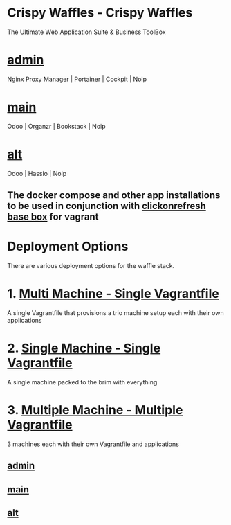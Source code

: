 # Crispy Waffles - Crispy Waffles
The Ultimate Web Application Suite & Business ToolBox

# [admin](https://github.com/clickonrefresh/clickonultimate/tree/clickonadmin)
Nginx Proxy Manager | Portainer | Cockpit | Noip

# [main](https://github.com/clickonrefresh/clickonultimate/tree/clickonmain)
Odoo | Organzr | Bookstack | Noip

# [alt](https://github.com/clickonrefresh/clickonultimate/tree/clickonalt)
Odoo | Hassio | Noip

## The docker compose and other app installations to be used in conjunction with [clickonrefresh base box](https://app.vagrantup.com/clickonrefresh/boxes/clickonrefresh-ubuntu20.04) for vagrant

# Deployment Options
   There are various deployment options for the waffle stack.

# 1. [Multi Machine - Single Vagrantfile](https://github.com/Crispy-Waffles/Waffle-Stack/tree/crispy-waffles/multi-machine)
   A single Vagrantfile that provisions a trio machine setup each with their own applications

# 2. [Single Machine - Single Vagrantfile](https://github.com/Crispy-Waffles/Waffle-Stack/tree/crispy-waffles/single-machine)
   A single machine packed to the brim with everything

# 3. [Multiple Machine - Multiple Vagrantfile](https://github.com/Crispy-Waffles/Waffle-Stack)
   3 machines each with their own Vagrantfile and applications
   
##   [admin](https://github.com/Crispy-Waffles/Waffle-Stack/tree/crispy-waffles/adminapps)

##   [main](https://github.com/Crispy-Waffles/Waffle-Stack/tree/crispy-waffles/mainapps)

##   [alt](https://github.com/Crispy-Waffles/Waffle-Stack/tree/crispy-waffles/altapps)
 
